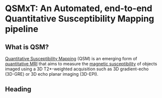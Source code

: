 <head>
  <link rel="stylesheet" href="https://maxcdn.bootstrapcdn.com/bootstrap/3.4.1/css/bootstrap.min.css">
  <script src="https://ajax.googleapis.com/ajax/libs/jquery/3.6.0/jquery.min.js"></script>
  <script src="https://maxcdn.bootstrapcdn.com/bootstrap/3.4.1/js/bootstrap.min.js"></script>
</head>

# QSMxT: An Automated, end-to-end Quantitative Susceptibility Mapping pipeline

## What is QSM?

<a href="#" data-placement="top" data-toggle="popover" data-trigger="hover focus" data-content="See <a href='https://doi.org/10.1002/nbm.3569' target='_blank'>Deistung et al.</a> Overview of Quantitative Susceptibility Mapping'</a>">Quantitative Susceptibility Mapping</a> (QSM) is an emerging form of <a href="#" data-placement="top" data-toggle="popover" data-trigger="hover focus" data-content="Quantitative MRI measures a physical property rather than a signal strength such that measured values are independent of scanner hardware or acquisition settings.">quantitative MRI</a> that aims to measure the <a href="#" data-placement="top" data-trigger="hover focus" data-toggle="popover" data-content="Magnetic susceptibility (χ) is the degree to which an object can be magnetised by an external magnetic field.">magnetic susceptibility</a> of objects imaged using a 3D T2*-weighted acquisition such as 3D gradient-echo (3D-GRE) or 3D echo planar imaging (3D-EPI).


## Heading

<script>
$(document).ready(function(){
    $('[data-toggle="popover"]').popover();   
});
$("[data-toggle=popover]")
.popover({html:true})
</script>